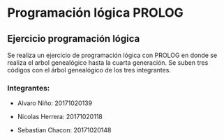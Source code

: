 # Programación lógica PROLOG

## Ejercicio programación lógica

<p>
Se realiza un ejercicio de programación lógica con PROLOG en donde se realiza el arbol genealógico hasta la cuarta generación. Se suben tres códigos con el árbol genealógico de los tres integrantes.
</p>

### Integrantes:

- Alvaro Niño: 20171020139

- Nicolas Herrera: 20171020118

- Sebastian Chacon: 20171020148
